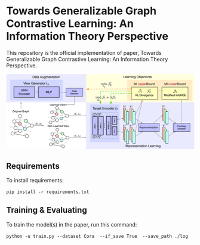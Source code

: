 # Towards Generalizable Graph Contrastive Learning: An Information Theory Perspective

This repository is the official implementation of paper, Towards Generalizable Graph Contrastive Learning: An Information Theory Perspective. 

![InfoAdv](./pic/InfoAdv.png)


## Requirements

To install requirements:

```setup
pip install -r requirements.txt
```

## Training & Evaluating

To train the model(s) in the paper, run this command:

```train
python -u train.py --dataset Cora  --if_save True  --save_path ./log
```
